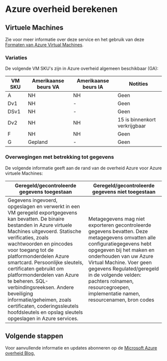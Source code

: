 <properties
    pageTitle="Azure overheid documentatie | Microsoft Azure"
    description="Dit zorgt voor een vergelijking van functies en hulp op het ontwikkelen van toepassingen voor de overheid Azure"
    services="Azure-Government"
    cloud="gov" 
    documentationCenter=""
    authors="ryansoc"
    manager="zakramer"
    editor=""/>

<tags
    ms.service="multiple"
    ms.devlang="na"
    ms.topic="article"
    ms.tgt_pltfrm="na"
    ms.workload="azure-government"
    ms.date="09/29/2016"
    ms.author="ryansoc"/>


#  <a name="azure-government-compute"></a>Azure overheid berekenen

##  <a name="virtual-machines"></a>Virtuele Machines

Zie voor meer informatie over deze service en het gebruik van deze [Formaten van Azure Virtual Machines](../virtual-machines/virtual-machines-windows-sizes.md).

### <a name="variations"></a>Variaties

De volgende VM SKU's zijn in Azure overheid algemeen beschikbaar (GA):

VM SKU|Amerikaanse beurs VA|Amerikaanse beurs IA|Notities
---|---|---|---
A|NH|NH|Geen
Dv1|NH|-|Geen
DSv1|NH|-|Geen
Dv2|NH|NH|15 is binnenkort verkrijgbaar
F|NH|NH|Geen
G|Gepland|-|Geen

###  <a name="data-considerations"></a>Overwegingen met betrekking tot gegevens

De volgende informatie geeft aan de rand van de overheid Azure voor Azure virtuele Machines:

| Geregeld/gecontroleerde gegevens toegestaan | Geregeld/gecontroleerde gegevens niet toegestaan |
|--------------------------------------------------------------------------------------|-----------------------------------------------------------------------------------------------------------------------------------------------------------------------------------------------------------------------------------------------------------------------------------------------------------------|
| Gegevens ingevoerd, opgeslagen en verwerkt in een VM geregeld exportgegevens kan bevatten. De binaire bestanden in Azure virtuele Machines uitgevoerd. Statische verificaties, zoals wachtwoorden en pincodes voor toegang tot de platformonderdelen Azure smartcard. Persoonlijke sleutels, certificaten gebruikt om platformonderdelen van Azure te beheren. SQL-verbindingsreeksen.  Andere beveiliging informatie/geheimen, zoals certificaten, coderingssleutels hoofdsleutels en opslag sleutels opgeslagen in Azure services.  | Metagegevens mag niet exporteren gecontroleerde gegevens bevatten. Deze metagegevens omvatten alle configuratiegegevens hebt opgegeven bij het maken en onderhouden van uw Azure Virtual Machine.  Voer geen gegevens Regulated/geregeld in de volgende velden: pachters rolnamen, resourcegroepen, implementatie namen, resourcenamen, bron codes  

## <a name="next-steps"></a>Volgende stappen

Voor aanvullende informatie en updates abonneren op de <a href="https://blogs.msdn.microsoft.com/azuregov/">Microsoft Azure overheid Blog.</a>
